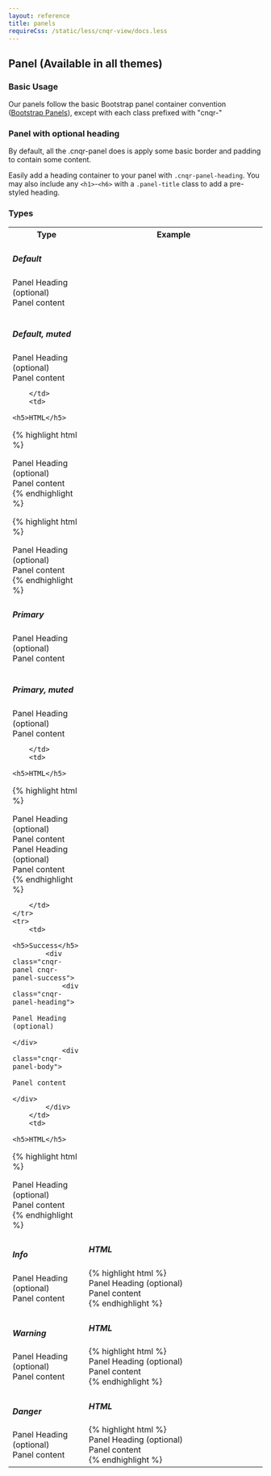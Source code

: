 ```yaml
---
layout: reference
title: panels
requireCss: /static/less/cnqr-view/docs.less
---
```


## Panel (Available in all themes) ##

### Basic Usage ###

Our panels follow the basic Bootstrap panel container convention (<a href="http://getbootstrap.com/components/#panels">Bootstrap Panels</a>), except with each class prefixed with "cnqr-"

### Panel with optional heading ###

By default, all the .cnqr-panel does is apply some basic border and padding to contain some content.

Easily add a heading container to your panel with <code>.cnqr-panel-heading</code>. You may also include any <code>&lt;h1&gt;</code>-<code>&lt;h6&gt;</code> with a <code>.panel-title</code> class to add a pre-styled heading.

### Types ###
<table class="reporttable">
	<tr>
		<th style="width:30%">Type</th>
		<th style="width:70%">Example</th>
	</tr>
	<tr>
		<td>
			<h5>Default</h5>
			<div class="cnqr-panel cnqr-panel-default">
				<div class="cnqr-panel-heading">
					Panel Heading (optional)
				</div>
				<div class="cnqr-panel-body">
					Panel content
				</div>
			</div>
			<br/>
			<h5>Default, muted</h5>
			<div class="cnqr-panel cnqr-panel-default cnqr-muted">
				<div class="cnqr-panel-heading">
					Panel Heading (optional)
				</div>
				<div class="cnqr-panel-body">
					Panel content
				</div>
			</div>

		</td>
		<td>
			<h5>HTML</h5>
{% highlight html %}
<div class="cnqr-panel cnqr-panel-default">
	<div class="cnqr-panel-heading">
		Panel Heading (optional)
	</div>
	<div class="cnqr-panel-body">
		Panel content
	</div>
</div>					
{% endhighlight %}

{% highlight html %}
<div class="cnqr-panel cnqr-panel-default cnqr-muted">
	<div class="cnqr-panel-heading">
		Panel Heading (optional)
	</div>
	<div class="cnqr-panel-body">
		Panel content
	</div>
</div>					
{% endhighlight %}
		</td>
	</tr>
	<tr>
		<td>
			<h5>Primary</h5>
			<div class="cnqr-panel cnqr-panel-primary">
				<div class="cnqr-panel-heading">
					Panel Heading (optional)
				</div>
				<div class="cnqr-panel-body">
					Panel content
				</div>
			</div>
			<br/>
			<h5>Primary, muted</h5>
			<div class="cnqr-panel cnqr-panel-primary cnqr-muted">
				<div class="cnqr-panel-heading">
					Panel Heading (optional)
				</div>
				<div class="cnqr-panel-body">
					Panel content
				</div>
			</div>

		</td>
		<td>
			<h5>HTML</h5>
{% highlight html %}
<div class="cnqr-panel cnqr-panel-primary">
	<div class="cnqr-panel-heading">
		Panel Heading (optional)
	</div>
	<div class="cnqr-panel-body">
		Panel content
	</div>
</div>

<div class="cnqr-panel cnqr-panel-primary cnqr-muted">
	<div class="cnqr-panel-heading">
		Panel Heading (optional)
	</div>
	<div class="cnqr-panel-body">
		Panel content
	</div>
</div>				
{% endhighlight %}

		</td>
	</tr>
	<tr>
		<td>
			<h5>Success</h5>
			<div class="cnqr-panel cnqr-panel-success">
				<div class="cnqr-panel-heading">
					Panel Heading (optional)
				</div>
				<div class="cnqr-panel-body">
					Panel content
				</div>
			</div>
		</td>
		<td>
			<h5>HTML</h5>
{% highlight html %}
<div class="cnqr-panel cnqr-panel-success">
	<div class="cnqr-panel-heading">
		Panel Heading (optional)
	</div>
	<div class="cnqr-panel-body">
		Panel content
	</div>
</div>			
{% endhighlight %}
		</td>
	</tr>
	<tr>
		<td>
			<h5>Info</h5>
			<div class="cnqr-panel cnqr-panel-info">
				<div class="cnqr-panel-heading">
					Panel Heading (optional)
				</div>
				<div class="cnqr-panel-body">
					Panel content
				</div>
			</div>
		</td>
		<td>
			<h5>HTML</h5>
{% highlight html %}
<div class="cnqr-panel cnqr-panel-info">
	<div class="cnqr-panel-heading">
		Panel Heading (optional)
	</div>
	<div class="cnqr-panel-body">
		Panel content
	</div>
</div>		
{% endhighlight %}
		</td>
	</tr>
	<tr>
		<td>
			<h5>Warning</h5>
			<div class="cnqr-panel cnqr-panel-warning">
				<div class="cnqr-panel-heading">
					Panel Heading (optional)
				</div>
				<div class="cnqr-panel-body">
					Panel content
				</div>
			</div>
		</td>
		<td>
			<h5>HTML</h5>
{% highlight html %}
<div class="cnqr-panel cnqr-panel-warning">
	<div class="cnqr-panel-heading">
		Panel Heading (optional)
	</div>
	<div class="cnqr-panel-body">
		Panel content
	</div>
</div>		
{% endhighlight %}
		</td>
	</tr>
	<tr>
		<td>
			<h5>Danger</h5>
			<div class="cnqr-panel cnqr-panel-danger">
				<div class="cnqr-panel-heading">
					Panel Heading (optional)
				</div>
				<div class="cnqr-panel-body">
					Panel content
				</div>
			</div>
		</td>
		<td>
			<h5>HTML</h5>
{% highlight html %}
<div class="cnqr-panel cnqr-panel-danger">
	<div class="cnqr-panel-heading">
		Panel Heading (optional)
	</div>
	<div class="cnqr-panel-body">
		Panel content
	</div>
</div>		
{% endhighlight %}
		</td>
	</tr>
</table>
